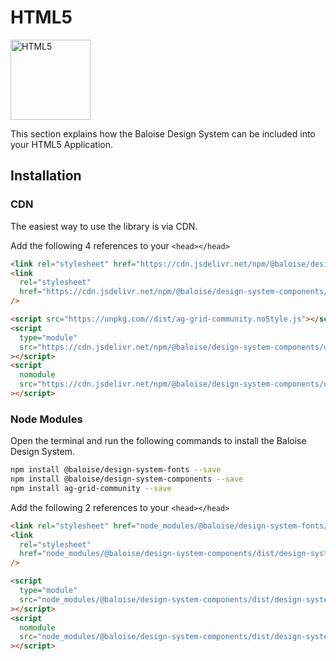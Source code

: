 # HTML5

<img style="width: 128px;" src="https://cdn.iconscout.com/icon/free/png-512/html5-10-569380.png" data-origin="https://cdn.iconscout.com/icon/free/png-512/html5-10-569380.png" alt="HTML5">

This section explains how the Baloise Design System can be included into your HTML5 Application.

## Installation

### CDN

The easiest way to use the library is via CDN.

Add the following 4 references to your `<head></head>`

```html
<link rel="stylesheet" href="https://cdn.jsdelivr.net/npm/@baloise/design-system-fonts/lib/fonts.cdn.css" />
<link
  rel="stylesheet"
  href="https://cdn.jsdelivr.net/npm/@baloise/design-system-components/dist/design-system-components/design-system-components.css"
/>

<script src="https://unpkg.com//dist/ag-grid-community.noStyle.js"></script>
<script
  type="module"
  src="https://cdn.jsdelivr.net/npm/@baloise/design-system-components/dist/design-system-components/design-system-components.esm.js"
></script>
<script
  nomodule
  src="https://cdn.jsdelivr.net/npm/@baloise/design-system-components/dist/design-system-components/design-system-components.js"
></script>
```

### Node Modules

Open the terminal and run the following commands to install the Baloise Design System.

```bash
npm install @baloise/design-system-fonts --save
npm install @baloise/design-system-components --save
npm install ag-grid-community --save
```

Add the following 2 references to your `<head></head>`

```html
<link rel="stylesheet" href="node_modules/@baloise/design-system-fonts/lib/fonts.cdn.css" />
<link
  rel="stylesheet"
  href="node_modules/@baloise/design-system-components/dist/design-system-components/design-system-components.css"
/>

<script
  type="module"
  src="node_modules/@baloise/design-system-components/dist/design-system-components/design-system-components.esm.js"
></script>
<script
  nomodule
  src="node_modules/@baloise/design-system-components/dist/design-system-components/design-system-components.js"
></script>
```
